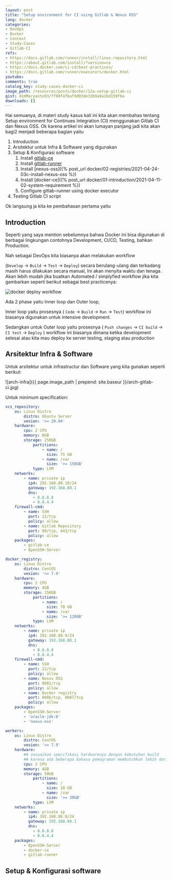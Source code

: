 ```yaml
---
layout: post
title: "Setup environment for CI using Gitlab & Nexus OSS"
lang: docker
categories:
- DevOps
- Docker
- Context
- Study-Cases
- Gitlab-CI
refs: 
- https://docs.gitlab.com/runner/install/linux-repository.html
- https://about.gitlab.com/install/?version=ce
- https://docs.docker.com/ci-cd/best-practices/
- https://docs.gitlab.com/runner/executors/docker.html
youtube: 
comments: true
catalog_key: study-cases-docker-ci
image_path: /resources/posts/docker/12a-setup-gitlab-ci
gist: dimMaryanto93/ff00f4fbaf9d03de33b9a9a1bd159f6a
downloads: []
---
```


Hai semuanya, di materi study kasus kali ini kita akan membahas tentang Setup environment for Continues Integration (CI) menggunakan Gitlab CI dan Nexus OSS. Ok karena artikel ini akan lumayan panjang jadi kita akan bagi2 menjadi beberapa bagian yaitu 

1. Introduction
2. Arsitektur untuk Infra & Software yang digunakan
3. Setup & Konfigurasi software
    1. Install [gitlab-ce](https://about.gitlab.com/install/?version=ce)
    2. Install [gitlab-runner](https://docs.gitlab.com/runner/install/linux-repository.html)
    3. Install [nexus-oss]({% post_url docker/02-registries/2021-04-24-03c-install-nexus-oss %})
    4. Install [docker-ce]({% post_url docker/01-introduction/2021-04-11-02-system-requirement %})
    5. Configure gitlab-runner using docker executor
4. Testing Gitlab CI script

Ok langsung ja kita ke pembahasan pertama yaitu

## Introduction

Seperti yang saya mention sebelumnya bahwa Docker ini bisa digunakan di berbagai lingkungan contohnya Development, CI/CD, Testing, bahkan Production. 

Nah sebagai DevOps kita biasanya akan melakukan workflow 

(`Develop` -> `Build` -> `Test` -> `Deploy`) secara berulang-ulang dan terkadang masih harus dilakukan secara manual, Ini akan menyita waktu dan tenaga. Akan lebih mudah jika buatkan Automated / simplyfied workflow jika kita gambarkan seperti berikut sebagai best practicenya:

![docker deploy workflow](https://docs.docker.com/ci-cd/images/inner-outer-loop.png)

Ada 2 phase yaitu Inner loop dan Outer loop, 

Inner loop yaitu prosesnya ( `Code` -> `Build` -> `Run` -> `Test`) workflow ini biasanya digunakan untuk intensive development. 

Sedangkan untuk Outer loop yaitu prosesnya ( `Push changes` -> `CI build` -> `CI test` -> `Deploy` ) workflow ini biasanya dimana ketika development selesai atau kita mau deploy ke server testing, staging atau production

## Arsitektur Infra & Software

Untuk arsitektur untuk infrastructur dan Software yang kita gunakan seperti berikut:

![arch-infra]({{ page.image_path | prepend: site.baseur }}/arch-gitlab-ci.jpg)

Untuk minimum specification:

```yaml
vcs_repository:
    os: Linux Distro
        distro: Ubuntu Server
        vesion: '>= 20.04'
    hardware:
        cpu: 2 CPU
        memory: 8GB
        storage: 250GB
            partitions:
                - name: /
                  size: 75 GB
                - name: /var
                  size: '>= 150GB'
            type: LVM
    networks:
        - name: private ip
          ip4: 192.168.88.10/24
          gateway: 192.168.88.1
          dns: 
            - 8.8.8.8
            - 8.8.4.4
    firewall-cmd:
        - name: SSH
          port: 22/tcp
          policy: allow
        - name: Gitlab Repository
          port: 80/tcp, 443/tcp   
          policy: allow
    packages:
        - gitlab-ce
        - OpenSSH-Server       

docker_registry:
    os: Linux Distro
        distro: CentOS
        vesion: '>= 7.9'
    hardware:
        cpu: 2 CPU
        memory: 4GB
        storage: 150GB
            partitions:
                - name: /
                  size: 70 GB
                - name: /var
                  size: '>= 120GB'
            type: LVM
    networks:
        - name: private ip
          ip4: 192.168.88.9/24
          gateway: 192.168.88.1
          dns: 
            - 8.8.8.8
            - 8.8.4.4
    firewall-cmd:
        - name: SSH
          port: 22/tcp
          policy: allow
        - name: Nexus OSS
          port: 8081/tcp
          policy: allow
        - name: Docker registry
          port: 8086/tcp, 8087/tcp
          policy: allow
    packages:
        - OpenSSH-Server
        - 'oracle-jdk:8'
        - 'nexus-oss'

workers:
    os: Linux Distro
        distro: CentOS
        vesion: '>= 7.9'
    hardware:
        ## sesuaikan specifikasi hardwarenya dengan kebutuhan build
        ## karena ada beberapa bahasa pemograman membutuhkan lebih dari 4GB RAM dan jumlah cpu
        cpu: 2 CPU
        memory: 4GB
        storage: 50GB
            partitions:
                - name: /
                  size: 20 GB
                - name: /var
                  size: '>= 30GB'
            type: LVM
    networks:
        - name: private ip
          ip4: 192.168.88.8/24
          gateway: 192.168.88.1
          dns: 
            - 8.8.8.8
            - 8.8.4.4
    packages:
        - OpenSSH-Server
        - docker-ce
        - gitlab-runner
```

## Setup & Konfigurasi software
